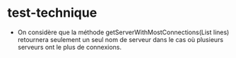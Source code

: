 # test-technique

* On considère que la méthode getServerWithMostConnections(List<LogLine> lines) retournera seulement un seul nom de serveur dans le cas où plusieurs serveurs ont le plus de connexions.

